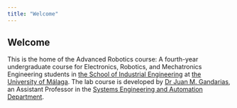 ```yaml
---
title: "Welcome"
---
```


## Welcome

This is the home of the Advanced Robotics course: A fourth-year undergraduate course for Electronics, Robotics, and Mechatronics Engineering students in [the School of Industrial Engineering](https://www.uma.es/escuela-de-ingenierias-industriales/) at [the University of Málaga](https://www.uma.es). The lab course is developed by [Dr Juan M. Gandarias](https://jmgandarias.com), an Assistant Professor in the [Systems Engineering and Automation Department](https://www.uma.es/isa).

<!-- The course here is designed to teach students how to use **ROS (the Robot Operating System)** to program robots, using a mix of simulation-based learning and real robot hardware. Most of the initial learning is done in simulation, and we've got [a WSL-based simulation environment that we use for this](../software/wsl-ros/README.md). Everything that is taught in simulation is applicable to real robots too, and - through this course - students are able to apply their new-found ROS knowledge to our [real TurtleBot3 Waffle Robots](./robots.md) in The Diamond. -->
<!-- 
## Other Courses

This site is now also used to support the teaching of labs for an [AMRC Training Centre](https://amrctraining.co.uk/) module (**AMR31001**), and the course has also been adapted for a masters-level module for the department of [Automatic Control and Systems Engineering](https://www.sheffield.ac.uk/acse) (**ACS6121**). See [Other Courses](../others/amr31001/README.md) for more details. -->
